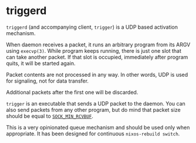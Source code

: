 # triggerd

`triggerd` (and accompanying client, `trigger`) is a UDP based activation
mechanism.

When daemon receives a packet, it runs an arbitrary program from its ARGV using
`execvp(3)`.  While program keeps running, there is just one slot that can take
another packet. If that slot is occupied, immediately after program quits, it
will be started again.

Packet contents are not processed in any way. In other words, UDP is used for
signaling, not for data transfer.

Additional packets after the first one will be discarded.

`trigger` is an executable that sends a UDP packet to the daemon. You can also
send packets from any other program, but do mind that packet size should be
equal to [`SOCK_MIN_RCVBUF`][SOCK_MIN_RCVBUF].

[SOCK_MIN_RCVBUF]: https://github.com/torvalds/linux/blob/v4.19-rc4/include/net/sock.h#L2185 

This is a very opinionated queue mechanism and should be used only when
appropriate. It has been designed for continuous `nixos-rebuild switch`.
